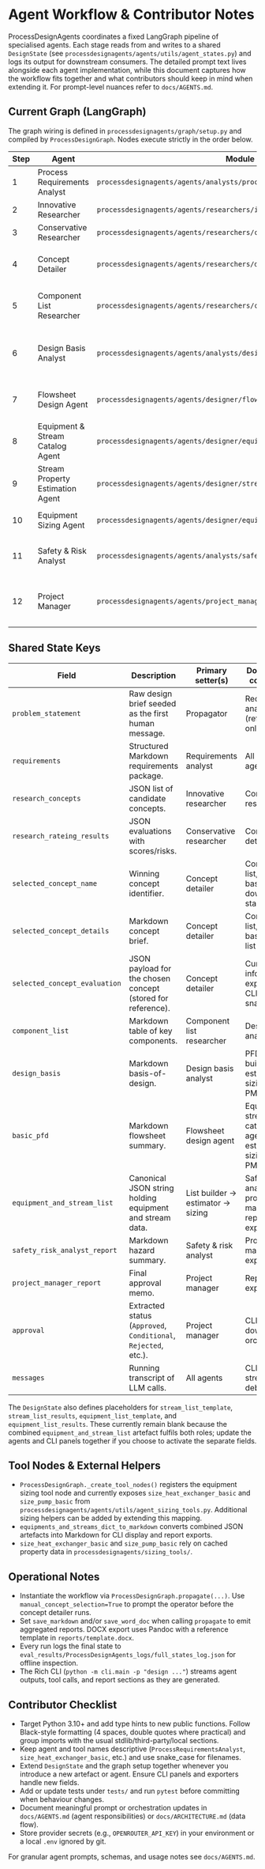 # Agent Workflow & Contributor Notes

ProcessDesignAgents coordinates a fixed LangGraph pipeline of specialised agents. Each stage reads from and writes to a shared `DesignState` (see `processdesignagents/agents/utils/agent_states.py`) and logs its output for downstream consumers. The detailed prompt text lives alongside each agent implementation, while this document captures how the workflow fits together and what contributors should keep in mind when extending it. For prompt-level nuances refer to `docs/AGENTS.md`.

## Current Graph (LangGraph)

The graph wiring is defined in `processdesignagents/graph/setup.py` and compiled by `ProcessDesignGraph`. Nodes execute strictly in the order below.

| Step | Agent | Module | Reads | Writes | Notes |
| --- | --- | --- | --- | --- | --- |
| 1 | Process Requirements Analyst | `processdesignagents/agents/analysts/process_requirements_analyst.py` | `problem_statement`, `messages` | `requirements`, `messages` | Extracts a structured Markdown brief; exits early if the response is too short. |
| 2 | Innovative Researcher | `processdesignagents/agents/researchers/innovative_researcher.py` | `requirements`, `messages` | `research_concepts`, `messages` | Generates 3–6 concepts as JSON (`concepts[...]`) with maturity tags. |
| 3 | Conservative Researcher | `processdesignagents/agents/researchers/conservative_researcher.py` | `research_concepts`, `requirements`, `messages` | `research_rateing_results`, `messages` | Replays each concept with feasibility scores, risks, and recommendations. |
| 4 | Concept Detailer | `processdesignagents/agents/researchers/detail_concept_researcher.py` | `research_rateing_results`, `requirements`, `messages` | `selected_concept_name`, `selected_concept_details`, `selected_concept_evaluation`, `messages` | Auto-selects the highest-scoring concept unless a manual provider is injected via `ProcessDesignGraph.propagate(manual_concept_selection=True)`. |
| 5 | Component List Researcher | `processdesignagents/agents/researchers/component_list_researcher.py` | `requirements`, `selected_concept_details`, `selected_concept_name`, `design_basis`, `messages` | `component_list`, `messages` | Produces a Markdown component table (formula + MW) using the built-in CSV as reference. |
| 6 | Design Basis Analyst | `processdesignagents/agents/analysts/design_basis_analyst.py` | `problem_statement`, `requirements`, `selected_concept_details`, `selected_concept_name`, `component_list`, `messages` | `design_basis`, `messages` | Builds the preliminary basis-of-design document. |
| 7 | Flowsheet Design Agent | `processdesignagents/agents/designer/flowsheet_design_agent.py` | `requirements`, `design_basis`, `selected_concept_details`, `selected_concept_name`, `messages` | `basic_pfd`, `messages` | Returns a Markdown flowsheet narrative with equipment/stream tables. |
| 8 | Equipment & Stream Catalog Agent | `processdesignagents/agents/designer/equipment_stream_catalog_agent.py` | `basic_pfd`, `design_basis`, `requirements`, `selected_concept_details`, `messages` | `equipment_and_stream_list`, `messages` | Emits the canonical equipment/stream JSON scaffold; CLI renders it to Markdown via `equipments_and_streams_dict_to_markdown`. |
| 9 | Stream Property Estimation Agent | `processdesignagents/agents/designer/stream_property_estimation_agent.py` | `basic_pfd`, `design_basis`, `messages` | `equipment_and_stream_list`, `messages` | Re-generates the combined JSON with reconciled stream properties (dedicated `stream_list_results` is not yet populated). |
| 10 | Equipment Sizing Agent | `processdesignagents/agents/designer/equipment_sizing_agent.py` | `design_basis`, `basic_pfd`, `equipment_and_stream_list`, `messages` | `equipment_and_stream_list`, `messages` | Calls sizing helpers to fill equipment duties, dimensions, and notes. |
| 11 | Safety & Risk Analyst | `processdesignagents/agents/analysts/safety_risk_analyst.py` | `requirements`, `design_basis`, `basic_pfd`, `equipment_and_stream_list`, `messages` | `safety_risk_analyst_report`, `messages` | Produces a markdown HAZOP-style assessment (hazards + mitigations). |
| 12 | Project Manager | `processdesignagents/agents/project_manager/project_manager.py` | `requirements`, `design_basis`, `basic_pfd`, `equipment_and_stream_list`, `safety_risk_analyst_report`, `messages` | `approval`, `project_manager_report`, `messages` | Issues the gate decision and implementation plan in Markdown. |

## Shared State Keys

| Field | Description | Primary setter(s) | Downstream consumers |
| --- | --- | --- | --- |
| `problem_statement` | Raw design brief seeded as the first human message. | Propagator | Requirements analyst (reference only). |
| `requirements` | Structured Markdown requirements package. | Requirements analyst | All later agents. |
| `research_concepts` | JSON list of candidate concepts. | Innovative researcher | Conservative researcher. |
| `research_rateing_results` | JSON evaluations with scores/risks. | Conservative researcher | Concept detailer. |
| `selected_concept_name` | Winning concept identifier. | Concept detailer | Component list, design basis, PFD, downstream stages. |
| `selected_concept_details` | Markdown concept brief. | Concept detailer | Component list, design basis, PFD, list builder. |
| `selected_concept_evaluation` | JSON payload for the chosen concept (stored for reference). | Concept detailer | Currently informational; exposed to CLI snapshots. |
| `component_list` | Markdown table of key components. | Component list researcher | Design basis analyst. |
| `design_basis` | Markdown basis-of-design. | Design basis analyst | PFD, list builder, estimator, sizing, safety, PM. |
| `basic_pfd` | Markdown flowsheet summary. | Flowsheet design agent | Equipment & stream catalog agent, estimator, sizing, safety, PM. |
| `equipment_and_stream_list` | Canonical JSON string holding equipment and stream data. | List builder → estimator → sizing | Safety analyst, project manager, report exporters. |
| `safety_risk_analyst_report` | Markdown hazard summary. | Safety & risk analyst | Project manager, exports. |
| `project_manager_report` | Final approval memo. | Project manager | Report exporters. |
| `approval` | Extracted status (`Approved`, `Conditional`, `Rejected`, etc.). | Project manager | CLI, downstream orchestration. |
| `messages` | Running transcript of LLM calls. | All agents | CLI streaming, debugging. |

The `DesignState` also defines placeholders for `stream_list_template`, `stream_list_results`, `equipment_list_template`, and `equipment_list_results`. These currently remain blank because the combined `equipment_and_stream_list` artefact fulfils both roles; update the agents and CLI panels together if you choose to activate the separate fields.

## Tool Nodes & External Helpers

- `ProcessDesignGraph._create_tool_nodes()` registers the equipment sizing tool node and currently exposes `size_heat_exchanger_basic` and `size_pump_basic` from `processdesignagents/agents/utils/agent_sizing_tools.py`. Additional sizing helpers can be added by extending this mapping.
- `equipments_and_streams_dict_to_markdown` converts combined JSON artefacts into Markdown for CLI display and report exports.
- `size_heat_exchanger_basic` and `size_pump_basic` rely on cached property data in `processdesignagents/sizing_tools/`.

## Operational Notes

- Instantiate the workflow via `ProcessDesignGraph.propagate(...)`. Use `manual_concept_selection=True` to prompt the operator before the concept detailer runs.
- Set `save_markdown` and/or `save_word_doc` when calling `propagate` to emit aggregated reports. DOCX export uses Pandoc with a reference template in `reports/template.docx`.
- Every run logs the final state to `eval_results/ProcessDesignAgents_logs/full_states_log.json` for offline inspection.
- The Rich CLI (`python -m cli.main -p "design ..."`) streams agent outputs, tool calls, and report sections as they are generated.

## Contributor Checklist

- Target Python 3.10+ and add type hints to new public functions. Follow Black-style formatting (4 spaces, double quotes where practical) and group imports with the usual stdlib/third-party/local sections.
- Keep agent and tool names descriptive (`ProcessRequirementsAnalyst`, `size_heat_exchanger_basic`, etc.) and use snake_case for filenames.
- Extend `DesignState` and the graph setup together whenever you introduce a new artefact or agent. Ensure CLI panels and exporters handle new fields.
- Add or update tests under `tests/` and run `pytest` before committing when behaviour changes.
- Document meaningful prompt or orchestration updates in `docs/AGENTS.md` (agent responsibilities) or `docs/ARCHITECTURE.md` (data flow).
- Store provider secrets (e.g., `OPENROUTER_API_KEY`) in your environment or a local `.env` ignored by git.

For granular agent prompts, schemas, and usage notes see `docs/AGENTS.md`.
